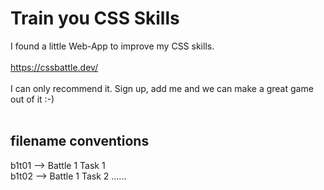 # Train you CSS Skills

I found a little Web-App to improve my CSS skills. <br><br>
https://cssbattle.dev/<br><br>
I can only recommend it. Sign up, add me and we can make a great game out of it :-) <br><br>

## filename conventions

b1t01 --> Battle 1 Task 1 <br>
b1t02 --> Battle 1 Task 2 ...... 
